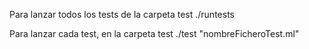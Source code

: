 Para lanzar todos los tests de la carpeta test
./runtests

Para lanzar cada test, en la carpeta test
./test "nombreFicheroTest.ml"



